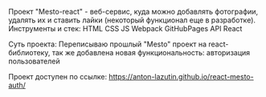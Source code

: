 Проект "Mesto-react" - веб-сервис, куда можно добавлять фотографии, удалять их и ставить лайки (некоторый функционал еще в разработке).
Инструменты и стек: HTML CSS JS Webpack GitHubPages API React

Суть проекта: 
Переписываю прошлый "Mesto" проект на react-библиотеку, так же добавлена новая функциональность: авторизация пользователей

Проект доступен по ссылке: https://anton-lazutin.github.io/react-mesto-auth/
